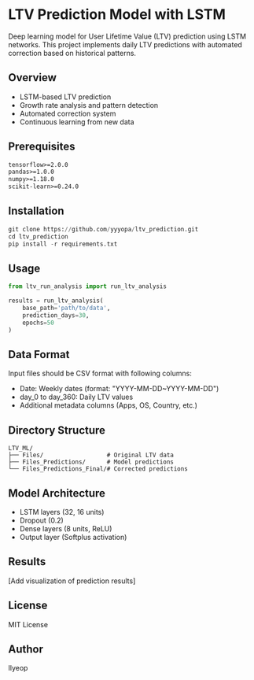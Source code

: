 # LTV Prediction Model with LSTM

Deep learning model for User Lifetime Value (LTV) prediction using LSTM networks. This project implements daily LTV predictions with automated correction based on historical patterns.

## Overview

- LSTM-based LTV prediction
- Growth rate analysis and pattern detection  
- Automated correction system
- Continuous learning from new data

## Prerequisites

```txt
tensorflow>=2.0.0
pandas>=1.0.0
numpy>=1.18.0
scikit-learn>=0.24.0
```

## Installation
```python
git clone https://github.com/yyyopa/ltv_prediction.git
cd ltv_prediction
pip install -r requirements.txt
```

## Usage
```python
from ltv_run_analysis import run_ltv_analysis

results = run_ltv_analysis(
    base_path='path/to/data',
    prediction_days=30,
    epochs=50
)
```
## Data Format
Input files should be CSV format with following columns:

- Date: Weekly dates (format: "YYYY-MM-DD~YYYY-MM-DD")
- day_0 to day_360: Daily LTV values
- Additional metadata columns (Apps, OS, Country, etc.)

## Directory Structure
```
LTV_ML/
├── Files/                  # Original LTV data
├── Files_Predictions/      # Model predictions
└── Files_Predictions_Final/# Corrected predictions
```

## Model Architecture
- LSTM layers (32, 16 units)
- Dropout (0.2)
- Dense layers (8 units, ReLU)
- Output layer (Softplus activation)

## Results
[Add visualization of prediction results]

## License
MIT License

## Author
Ilyeop
